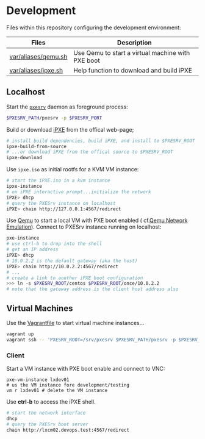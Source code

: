 # Development

Files within this repository configuring the development environment:

Files                        | Description
-----------------------------|------------------------
[var/aliases/qemu.sh][04]    | Use Qemu to start a virtual machine with PXE boot
[var/aliases/ipxe.sh][07]    | Help function to download and build iPXE

## Localhost

Start the [`pxesrv`](pxesrv) daemon as foreground process:

```sh
$PXESRV_PATH/pxesrv -p $PXESRV_PORT
```

Build or download [iPXE][ip] from the offical web-page;

```sh
# install build dependencies, build iPXE, and install to $PXESRV_ROOT
ipxe-build-from-source
# ...or download iPXE from the offical source to $PXESRV_ROOT
ipxe-download
```

Use `ipxe.iso` as initial rootfs for a KVM VM instance:

```sh
# start the iPXE.iso in a kvm instance
ipxe-instance
# on iPXE interactive prompt...initialize the network
iPXE> dhcp
# query the PXESrv instance on localhost
iPXE> chain http://127.0.0.1:4567/redirect
```

[ip]: https://git.ipxe.org/ipxe.git

Use [Qemu][03] to start a local VM with PXE boot enabled 
( cf.[Qemu Network Emulation][02]). Connect to PXESrv 
instance running on localhost:

```sh
pxe-instance
# use ctrl-b to drop into the shell
# get an IP address
iPXE> dhcp
# 10.0.2.2 is the default gateway (aka the host)
iPXE> chain http://10.0.2.2:4567/redirect
# ...
# create a link to another iPXE boot configuration
>>> ln -s $PXESRV_ROOT/centos $PXESRV_ROOT/once/10.0.2.2
# note that the gateway address is the client host address also
```

## Virtual Machines

Use the [Vagrantfile](Vagrantfile) to start virtual machine instances...

```sh
vagrant up
vagrant ssh -- 'PXESRV_ROOT=/srv/pxesrv $PXESRV_PATH/pxesrv -p $PXESRV_PORT'
```

### Client

Start a VM instance with PXE boot enable and connect to VNC:

```
pxe-vm-instance lxdev01
# us the VM instance fore development/testing
vm r lxdev01 # delete the VM instance 
```

Use **ctrl-b** to access the iPXE shell.

```bash
# start the network interface
dhcp
# query the PXESrv boot server
chain http://lxcm02.devops.test:4567/redirect
```

[02]: https://qemu.weilnetz.de/doc/qemu-doc.html#pcsys_005fnetwork "Qemu Network Emulation"
[03]: https://www.qemu.org/ "Qemu home-page"
[04]: var/aliases/qemu.sh
[07]: var/aliases/ipxe.sh
[12]: https://github.com/vpenso/vm-tools "vm-tools home-page"
